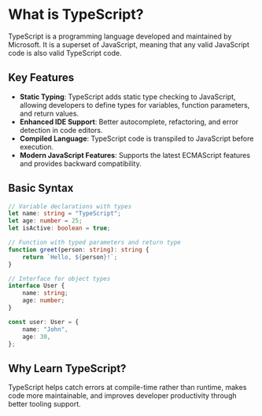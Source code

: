 # What is TypeScript?

TypeScript is a programming language developed and maintained by Microsoft. It is a superset of JavaScript, meaning that any valid JavaScript code is also valid TypeScript code.

## Key Features

- **Static Typing**: TypeScript adds static type checking to JavaScript, allowing developers to define types for variables, function parameters, and return values.
- **Enhanced IDE Support**: Better autocomplete, refactoring, and error detection in code editors.
- **Compiled Language**: TypeScript code is transpiled to JavaScript before execution.
- **Modern JavaScript Features**: Supports the latest ECMAScript features and provides backward compatibility.

## Basic Syntax

```typescript
// Variable declarations with types
let name: string = "TypeScript";
let age: number = 25;
let isActive: boolean = true;

// Function with typed parameters and return type
function greet(person: string): string {
	return `Hello, ${person}!`;
}

// Interface for object types
interface User {
	name: string;
	age: number;
}

const user: User = {
	name: "John",
	age: 30,
};
```

## Why Learn TypeScript?

TypeScript helps catch errors at compile-time rather than runtime, makes code more maintainable, and improves developer productivity through better tooling support.
